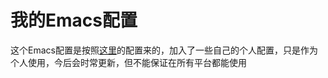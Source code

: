 # 我的Emacs配置

这个Emacs配置是按照[这里](https://github.com/redguardtoo/emacs.d)的配置来的，加入了一些自己的个人配置，只是作为个人使用，今后会时常更新，但不能保证在所有平台都能使用